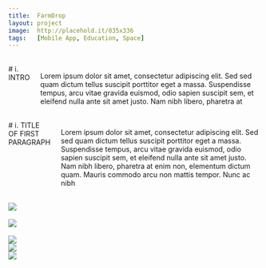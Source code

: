 ```yaml
---
title:  FarmDrop
layout: project
image:  http://placehold.it/835x336
tags:   [Mobile App, Education, Space]
---
```


<div class="row">
  <div class="one column">&nbsp;</div>
  <div class="ten columns" markdown="1">
# i. INTRO

Lorem ipsum dolor sit amet, consectetur adipiscing elit. Sed sed quam dictum tellus suscipit porttitor eget a massa. Suspendisse tempus, arcu vitae gravida euismod, odio sapien suscipit sem, et eleifend nulla ante sit amet justo. Nam nibh libero, pharetra at 

  </div>
  <div class="one column">&nbsp;</div>
</div>

<div class="row">
  <div class="six columns" markdown="1">
# i. TITLE OF FIRST PARAGRAPH

Lorem ipsum dolor sit amet, consectetur adipiscing elit. Sed sed quam dictum tellus suscipit porttitor eget a massa. Suspendisse tempus, arcu vitae gravida euismod, odio sapien suscipit sem, et eleifend nulla ante sit amet justo. Nam nibh libero, pharetra at enim non, elementum dictum quam. Mauris commodo arcu non mattis tempor. Nunc ac nibh 

  </div>
    <div class="one column">&nbsp;</div>
  <div class="five columns">
    <img src="http://placehold.it/360x360">
  </div>
</div>

<div class="row">
  <div class="one column">&nbsp;</div>
  <div class="ten columns">
    <img src="http://placehold.it/800x400">
  </div>
  <div class="one column">&nbsp;</div>
</div>

<div class="row">
  <div class="six columns"><img src="http://placehold.it/360x360"></div>
  <div class="six columns"><img src="http://placehold.it/360x360"></div>

</div>

<div class="row">
  <div class="twelve columns"><img src="http://placehold.it/360x360"></div>
</div>
